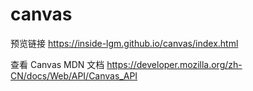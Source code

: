 # canvas

预览链接 https://inside-lgm.github.io/canvas/index.html

查看 Canvas MDN 文档 https://developer.mozilla.org/zh-CN/docs/Web/API/Canvas_API
